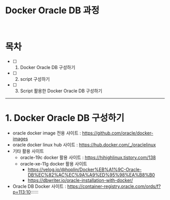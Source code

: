 # Docker Oracle DB 과정

<br>

# 목차
- [ ] 1. Docker Oracle DB 구성하기
- [ ] 2. script 구성하기
- [ ] 3. Script 활용한 Docker Oracle DB 구성하기

--- 

# 1. Docker Oracle DB 구성하기

- oracle docker image 전용 사이트 : https://github.com/oracle/docker-images
- oracle docker linux hub 사이트 : https://hub.docker.com/_/oraclelinux
- 기타 활용 사이트
  - oracle-19c docker 활용 사이트 : https://hihighlinux.tistory.com/138
  - oracle-xe-11g docker 활용 사이트
    - https://velog.io/@hoplin/Docker%EB%A1%9C-Oracle-DB%EC%82%AC%EC%9A%A9%ED%95%98%EA%B8%B0
    - https://dbwriter.io/oracle-installation-with-docker/
- Oracle DB Docker 사이트 : https://container-registry.oracle.com/ords/f?p=113:10:::::: 
